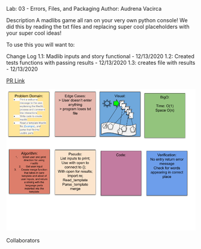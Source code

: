 Lab: 03 - Errors, Files, and Packaging
Author: Audrena Vacirca

Description
A madlibs game all ran on your very own python console!
We did this by reading the txt files and replacing super cool placeholders with your super cool ideas!

To use this you will want to: 


Change Log
1.1: Madlib inputs and story functional - 12/13/2020
1.2: Created tests functions with passing results - 12/13/2020
1.3: creates file with results - 12/13/2020

[PR Link]()

![WhiteBoard](assets/whiteboard.png)

Collaborators
